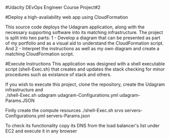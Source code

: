 #Udacity DEvOps Engineer Course Project#2

#Deploy a high-availability web app using CloudFormation


This source code deploys the Udagram application, along with the necessary supporting software into its matching infrastructure.
The project is split into two parts:
    1 - Develop a diagram that can be presented as part of my portfolio and as a visual aid to understand the CloudFormation script. And
    2 - Interpret the instructions as well as my own diagram and create a matching CloudFormation script.

#Execute Instructions
This application was designed with a shell executable script (shell-Exec.sh) that creates and updates the stack checking for minor procedures such as existance of stack and others.

If you wish to execute this project,
clone the repository, 
create the Udagram infrastructure and    
    ./shell-Exec.sh udagram udagram-Configurations.yml udagram-Params.JSON

Finlly create the compute resources 
    ./shell-Exec.sh srvs servers-Configurations.yml servers-Params.json

To check its functionality
   copy its DNS from the load balancer's list under EC2 and execute it in any browser